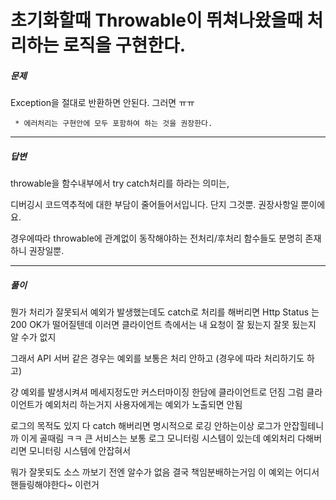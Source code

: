 # 초기화할때 Throwable이 뛰쳐나왔을때 처리하는 로직을 구현한다. 

##### 문제 

Exception을 절대로 반환하면 안된다. 그러면 ㅠㅠ

     * 에러처리는 구현안에 모두 포함하여 하는 것을 권장한다.


-----

##### 답변

throwable을 함수내부에서 try catch처리를 하라는 의미는, 

디버깅시 코드역추적에 대한 부담이 줄어들어서입니다. 단지 그것뿐. 권장사항일 뿐이에요. 

경우에따라 throwable에 관계없이 동작해야하는 전처리/후처리 함수들도 분명히 존재하니 권장일뿐.



-----

##### 풀이

뭔가 처리가 잘못되서 예외가 발생했는데도
catch로 처리를 해버리면
Http Status 는 200 OK가 떨어질텐데
이러면 클라이언트 측에서는 내 요청이 잘 됬는지 잘못 됬는지 알 수가 없지



그래서 API 서버 같은 경우는 예외를 보통은 처리 안하고 (경우에 따라 처리하기도 하고)



걍 예외를 발생시켜셔 메세지정도만 커스터마이징 한담에
클라이언트로 던짐
그럼 클라이언트가 예외처리 하는거지
사용자에게는 예외가 노출되면 안됨



로그의 목적도 있지
다 catch 해버리면
명시적으로 로깅 안하는이상
로그가 안잡힐테니까
이게 골때림 ㅋㅋ 큰 서비스는 보통 로그 모니터링 시스템이 있는데
예외처리 다해버리면
모니터링 시스템에 안잡혀서



뭐가 잘못되도 소스 까보기 전엔 알수가 없음
결국 책임분배하는거임
이 예외는
어디서 핸들링해야한다~ 이런거
